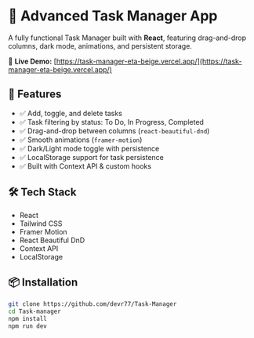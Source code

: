 # 📝 Advanced Task Manager App

A fully functional Task Manager built with **React**, featuring drag-and-drop columns, dark mode, animations, and persistent storage.

🔗 **Live Demo:** [https://task-manager-eta-beige.vercel.app/](https://task-manager-eta-beige.vercel.app/)

## 🚀 Features

- ✅ Add, toggle, and delete tasks
- ✅ Task filtering by status: To Do, In Progress, Completed
- ✅ Drag-and-drop between columns (`react-beautiful-dnd`)
- ✅ Smooth animations (`framer-motion`)
- ✅ Dark/Light mode toggle with persistence
- ✅ LocalStorage support for task persistence
- ✅ Built with Context API & custom hooks

## 🛠 Tech Stack

- React
- Tailwind CSS
- Framer Motion
- React Beautiful DnD
- Context API
- LocalStorage

## 📦 Installation

```bash
git clone https://github.com/devr77/Task-Manager
cd Task-manager
npm install
npm run dev
```
